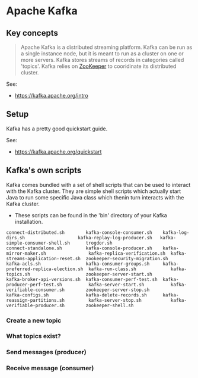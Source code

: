 # Apache Kafka

## Key concepts

> Apache Kafka is a distributed streaming platform.
> Kafka can be run as a single instance node, but it is meant to run as a cluster on one or more servers.
> Kafka stores streams of records in categories called 'topics'.
> Kafka relies on [ZooKeeper](https://zookeeper.apache.org/) to cooridinate its distributed cluster.

See: 

* https://kafka.apache.org/intro

## Setup

Kafka has a pretty good quickstart guide. 

See:

  * https://kafka.apache.org/quickstart

## Kafka's own scripts

Kafka comes bundled with a set of shell scripts that can be used to interact with the Kafka cluster. They are simple shell scripts which actually start Java to run some specific Java class which thenin turn interacts with the Kafka cluster.

* These scripts can be found in the 'bin' directory of your Kafka installation.

```
connect-distributed.sh        kafka-console-consumer.sh    kafka-log-dirs.sh                    kafka-replay-log-producer.sh   kafka-simple-consumer-shell.sh      trogdor.sh
connect-standalone.sh         kafka-console-producer.sh    kafka-mirror-maker.sh                kafka-replica-verification.sh  kafka-streams-application-reset.sh  zookeeper-security-migration.sh
kafka-acls.sh                 kafka-consumer-groups.sh     kafka-preferred-replica-election.sh  kafka-run-class.sh             kafka-topics.sh                     zookeeper-server-start.sh
kafka-broker-api-versions.sh  kafka-consumer-perf-test.sh  kafka-producer-perf-test.sh          kafka-server-start.sh          kafka-verifiable-consumer.sh        zookeeper-server-stop.sh
kafka-configs.sh              kafka-delete-records.sh      kafka-reassign-partitions.sh         kafka-server-stop.sh           kafka-verifiable-producer.sh        zookeeper-shell.sh
```

### Create a new topic

### What topics exist?

### Send messages (producer)

### Receive message (consumer)


